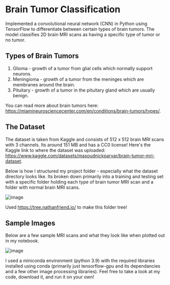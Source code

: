 # Brain Tumor Classification
Implemented a convolutional neural network (CNN) in Python using TensorFlow to differentiate between certain types of brain tumors. The model classifies 2D brain MRI scans as having a specific type of tumor or no tumor.

## Types of Brain Tumors
1. Glioma - growth of a tumor from glial cells which normally support neurons.
2. Meningioma - growth of a tumor from the meninges which are membranes around the brain.
3. Pituitary - growth of a tumor in the pituitary gland which are usually benign.

You can read more about brain tumors here: https://miamineurosciencecenter.com/en/conditions/brain-tumors/types/.

## The Dataset
The dataset is taken from Kaggle and consists of 512 x 512 brain MRI scans with 3 channels. Its around 151 MB and has a CC0 license! Here's the Kaggle link to where the dataset was uploaded: https://www.kaggle.com/datasets/masoudnickparvar/brain-tumor-mri-dataset.

Below is how I structured my project folder - especially what the dataset directory looks like. Its broken down primarily into a training and testing set with a specific folder holding each type of brain tumor MRI scan and a folder with normal brain MRI scans.

![image](https://user-images.githubusercontent.com/33336845/235609669-9b897884-a8e4-4a8b-8cf2-002222ab6fbf.png)

Used https://tree.nathanfriend.io/ to make this folder tree!

## Sample Images
Below are a few sample MRI scans and what they look like when plotted out in my notebook.

![image](https://user-images.githubusercontent.com/33336845/235608348-bdfbf441-8ed7-4ff8-b553-6ca5d75f6b1c.png)

I used a miniconda environment (python 3.9) with the required libraries installed using conda (primarily just tensorflow-gpu and its dependancies and a few other image processing libraries). Feel free to take a look at my code, download it, and run it on your own!

